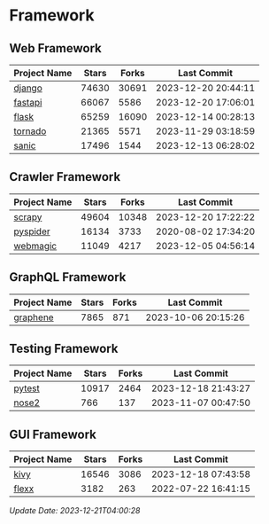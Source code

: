 # Framework

## Web Framework
| Project Name | Stars | Forks | Last Commit |
| ------------ | ----- | ----- | ----------- |
| [django](https://github.com/django/django) | 74630 | 30691 | 2023-12-20 20:44:11 |
| [fastapi](https://github.com/tiangolo/fastapi) | 66067 | 5586 | 2023-12-20 17:06:01 |
| [flask](https://github.com/pallets/flask) | 65259 | 16090 | 2023-12-14 00:28:13 |
| [tornado](https://github.com/tornadoweb/tornado) | 21365 | 5571 | 2023-11-29 03:18:59 |
| [sanic](https://github.com/sanic-org/sanic) | 17496 | 1544 | 2023-12-13 06:28:02 |

## Crawler Framework
| Project Name | Stars | Forks | Last Commit |
| ------------ | ----- | ----- | ----------- |
| [scrapy](https://github.com/scrapy/scrapy) | 49604 | 10348 | 2023-12-20 17:22:22 |
| [pyspider](https://github.com/binux/pyspider) | 16134 | 3733 | 2020-08-02 17:34:20 |
| [webmagic](https://github.com/code4craft/webmagic) | 11049 | 4217 | 2023-12-05 04:56:14 |

## GraphQL Framework
| Project Name | Stars | Forks | Last Commit |
| ------------ | ----- | ----- | ----------- |
| [graphene](https://github.com/graphql-python/graphene) | 7865 | 871 | 2023-10-06 20:15:26 |

## Testing Framework
| Project Name | Stars | Forks | Last Commit |
| ------------ | ----- | ----- | ----------- |
| [pytest](https://github.com/pytest-dev/pytest) | 10917 | 2464 | 2023-12-18 21:43:27 |
| [nose2](https://github.com/nose-devs/nose2) | 766 | 137 | 2023-11-07 00:47:50 |

## GUI Framework
| Project Name | Stars | Forks | Last Commit |
| ------------ | ----- | ----- | ----------- |
| [kivy](https://github.com/kivy/kivy) | 16546 | 3086 | 2023-12-18 07:43:58 |
| [flexx](https://github.com/flexxui/flexx) | 3182 | 263 | 2022-07-22 16:41:15 |

*Update Date: 2023-12-21T04:00:28*